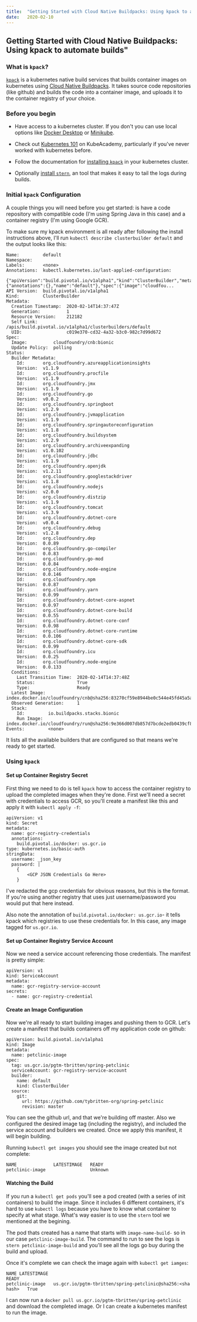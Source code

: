 ```yaml
---
title:  "Getting Started with Cloud Native Buildpacks: Using kpack to automate builds"
date:   2020-02-10
---
```


## Getting Started with Cloud Native Buildpacks: Using kpack to automate builds"

### What is `kpack`?

[`kpack`](https://github.com/pivotal/kpack) is a kubernetes native build services that builds container images on kubernetes using [Cloud Native Buildpacks](../what-is/what-is-cnb). It takes source code repositories (like github) and builds the code into a container image, and uploads it to the container registry of your choice.

### Before you begin

- Have access to a kubernetes cluster. If you don't you can use local options like [Docker Desktop](https://hub.docker.com/search?type=edition&offering=community) or [Minikube](https://github.com/kubernetes/minikube). 

- Check out [Kubernetes 101](https://kube.academy/courses/kubernetes-101) on KubeAcademy, particularly if you've never worked with kubernetes before.

- Follow the documentation for [installing `kpack`](https://github.com/pivotal/kpack/blob/master/docs/install.md/) in your kubernetes cluster.

- Optionally [install `stern`](https://github.com/wercker/stern/releases), an tool that makes it easy to tail the logs during builds.

### Initial `kpack` Configuration

A couple things you will need before you get started: is have a code repository with compatible code (I'm using Spring Java in this case) and a container registry (I'm using Google GCR).

To make sure my kpack environment is all ready after following the install instructions above, I'll run `kubectl describe clusterbuilder default` and the output looks like this:

```
Name:         default
Namespace:
Labels:       <none>
Annotations:  kubectl.kubernetes.io/last-applied-configuration:
                {"apiVersion":"build.pivotal.io/v1alpha1","kind":"ClusterBuilder","metadata":{"annotations":{},"name":"default"},"spec":{"image":"cloudfou...
API Version:  build.pivotal.io/v1alpha1
Kind:         ClusterBuilder
Metadata:
  Creation Timestamp:  2020-02-14T14:37:47Z
  Generation:          1
  Resource Version:    212182
  Self Link:           /apis/build.pivotal.io/v1alpha1/clusterbuilders/default
  UID:                 c019e370-cd32-4a32-b3c0-982c7d99d672
Spec:
  Image:          cloudfoundry/cnb:bionic
  Update Policy:  polling
Status:
  Builder Metadata:
    Id:       org.cloudfoundry.azureapplicationinsights
    Version:  v1.1.9
    Id:       org.cloudfoundry.procfile
    Version:  v1.1.9
    Id:       org.cloudfoundry.jmx
    Version:  v1.1.9
    Id:       org.cloudfoundry.go
    Version:  v0.0.2
    Id:       org.cloudfoundry.springboot
    Version:  v1.2.9
    Id:       org.cloudfoundry.jvmapplication
    Version:  v1.1.9
    Id:       org.cloudfoundry.springautoreconfiguration
    Version:  v1.1.8
    Id:       org.cloudfoundry.buildsystem
    Version:  v1.2.9
    Id:       org.cloudfoundry.archiveexpanding
    Version:  v1.0.102
    Id:       org.cloudfoundry.jdbc
    Version:  v1.1.9
    Id:       org.cloudfoundry.openjdk
    Version:  v1.2.11
    Id:       org.cloudfoundry.googlestackdriver
    Version:  v1.1.8
    Id:       org.cloudfoundry.nodejs
    Version:  v2.0.0
    Id:       org.cloudfoundry.distzip
    Version:  v1.1.9
    Id:       org.cloudfoundry.tomcat
    Version:  v1.3.9
    Id:       org.cloudfoundry.dotnet-core
    Version:  v0.0.4
    Id:       org.cloudfoundry.debug
    Version:  v1.2.8
    Id:       org.cloudfoundry.dep
    Version:  0.0.89
    Id:       org.cloudfoundry.go-compiler
    Version:  0.0.83
    Id:       org.cloudfoundry.go-mod
    Version:  0.0.84
    Id:       org.cloudfoundry.node-engine
    Version:  0.0.146
    Id:       org.cloudfoundry.npm
    Version:  0.0.87
    Id:       org.cloudfoundry.yarn
    Version:  0.0.99
    Id:       org.cloudfoundry.dotnet-core-aspnet
    Version:  0.0.97
    Id:       org.cloudfoundry.dotnet-core-build
    Version:  0.0.55
    Id:       org.cloudfoundry.dotnet-core-conf
    Version:  0.0.98
    Id:       org.cloudfoundry.dotnet-core-runtime
    Version:  0.0.106
    Id:       org.cloudfoundry.dotnet-core-sdk
    Version:  0.0.99
    Id:       org.cloudfoundry.icu
    Version:  0.0.25
    Id:       org.cloudfoundry.node-engine
    Version:  0.0.133
  Conditions:
    Last Transition Time:  2020-02-14T14:37:48Z
    Status:                True
    Type:                  Ready
  Latest Image:            index.docker.io/cloudfoundry/cnb@sha256:83270cf59e8944be0c544e45fd45a5a1f4526d7936d488d2de8937730341618d
  Observed Generation:     1
  Stack:
    Id:         io.buildpacks.stacks.bionic
    Run Image:  index.docker.io/cloudfoundry/run@sha256:9e366d007db857d7bcde2edb0439cf8159cb9ddb9655bee21ba479c06ae8f42d
Events:         <none>
```

It lists all the available builders that are configured so that means we're ready to get started.

### Using `kpack`

#### Set up Container Registry Secret

First thing we need to do is tell `kpack` how to access the container registry to upload the completed images when they're done. First we'll need a secret with credentials to access GCR, so you'll create a manifest like this and apply it with `kubectl apply -f`:

```
apiVersion: v1
kind: Secret
metadata:
  name: gcr-registry-credentials
  annotations:
    build.pivotal.io/docker: us.gcr.io
type: kubernetes.io/basic-auth
stringData:
  username: _json_key
  password: |
    {
        <GCP JSON Credentials Go Here>
    }
```

I've redacted the gcp credentials for obvious reasons, but this is the format. If you're using another registry that uses just username/password you would put that here instead. 

Also note the annotation of `build.pivotal.io/docker: us.gcr.io`- it tells kpack which registries to use these credentials for. In this case, any image tagged for `us.gcr.io`.



#### Set up Container Registry Service Account

Now we need a service account referencing those credentials. The manifest is pretty simple:

```
apiVersion: v1
kind: ServiceAccount
metadata:
  name: gcr-registry-service-account
secrets:
  - name: gcr-registry-credential
```

#### Create an Image Configuration

Now we're all ready to start building images and pushing them to GCR. Let's create a manifest that builds containers off my application code on github:

```
apiVersion: build.pivotal.io/v1alpha1
kind: Image
metadata:
  name: petclinic-image
spec:
  tag: us.gcr.io/pgtm-tbritten/spring-petclinic
  serviceAccount: gcr-registry-service-account
  builder:
    name: default
    kind: ClusterBuilder
  source:
    git:
      url: https://github.com/tybritten-org/spring-petclinic
      revision: master
```

You can see the github url, and that we're building off master. Also we configured the desired image tag (including the registry), and included the service account and builders we created. Once we apply this manifest, it will begin building.

Running `kubectl get images` you should see the image created but not complete:
```
NAME              LATESTIMAGE   READY
petclinic-image                 Unknown
```

#### Watching the Build

If you run a `kubectl get pods` you'll see a pod created (with a series of init containers) to build the image. Since it includes 6 different containers, it's hard to use `kubectl logs` because you have to know what container to specify at what stage. What's way easier is to use the `stern` tool we mentioned at the begining. 

The pod thats created has a name that starts with `image-name-build-` so in our case `petclinic-image-build`. The command to run to see the logs is `stern petclinic-image-build` and you'll see all the logs go buy during the build and upload.

Once it's complete we can check the image again with `kubectl get iamges`:

```
NAME LATESTIMAGE                                                                                                        READY
petclinic-image   us.gcr.io/pgtm-tbritten/spring-petclinic@sha256:<sha hash>   True
```

I can now run a `docker pull us.gcr.io/pgtm-tbritten/spring-petclinic` and download the completed image. Or I can create a kubernetes manifest to run the image.

